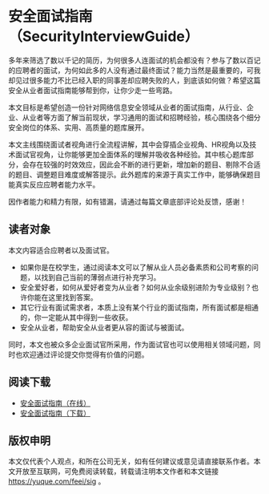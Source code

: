 
# 安全面试指南（SecurityInterviewGuide）

多年来筛选了数以千记的简历，为何很多人连面试的机会都没有？参与了数以百记的应聘者的面试，为何如此多的人没有通过最终面试？能力当然是最重要的，可我却见过很多能力不比已经入职的同事差却应聘失败的人，到底该如何做？希望这篇安全从业者面试指南能够帮到你，让你少走一些弯路。

本文目标是希望创造一份针对网络信息安全领域从业者的面试指南，从行业、企业、从业者等方面了解当前现状，学习通用的面试和招聘经验，核心围绕各个细分安全岗位的体系、实用、高质量的题库展开。

本文主线围绕面试者视角进行全流程讲解，其中会穿插企业视角、HR视角以及技术面试官视角，让你能够更加全面体系的理解并吸收各种经验。其中核心题库部分，会存在较强的时效效应，因此会不断的进行更新，增加新的题目、剔除不合适的题目、调整题目难度或解答提示。此外题库的来源于真实工作中，能够确保题目能真实反应应聘者能力水平。

因作者能力和精力有限，如有错漏，请通过每篇文章底部评论处反馈，感谢！

## 读者对象
本文内容适合应聘者以及面试官。

- 如果你是在校学生，通过阅读本文可以了解从业人员必备素质和公司考察的问题，以找到自己当前的薄弱点进行补充学习。
- 安全爱好者，如何从爱好者变为从业者？如何从业余级别进阶为专业级别？也许你能在这里找到答案。
- 其它行业有面试需求者，本质上没有某个行业的面试指南，所有面试都是相通的，你一定能从其中得到一些收获。
- 安全从业者，帮助安全从业者更从容的面试与被面试。

同时，本文也被众多企业面试官所采用，作为面试官也可以使用相关领域问题，同时也欢迎通过评论提交你觉得有价值的问题。

## 阅读下载

- [安全面试指南（在线）](https://yuque.com/feei/sig)
- [安全面试指南（下载）](https://github.com/FeeiCN/SecurityInterviewGuide/blob/master/%E4%BF%A1%E6%81%AF%E5%AE%89%E5%85%A8%E9%9D%A2%E8%AF%95%E6%8C%87%E5%8D%97.pdf)

## 版权申明
本文仅代表个人观点，和所在公司无关，如有任何建议或意见请直接联系作者。本文开放至互联网，可免费阅读转载，转载请注明本文作者和本文链接<https://yuque.com/feei/sig> 。
